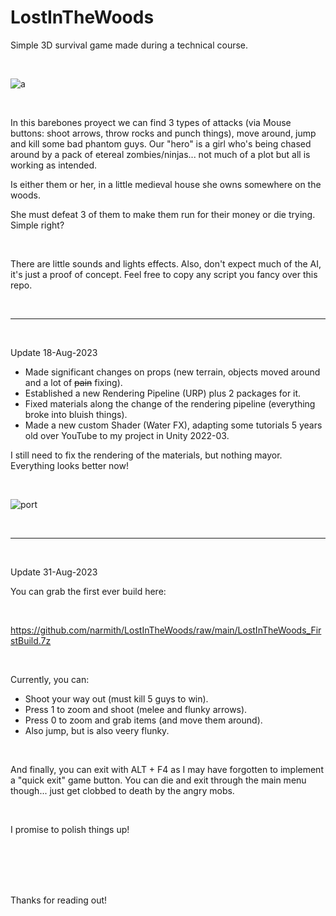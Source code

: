 # LostInTheWoods
Simple 3D survival game made during a technical course.

<br>

![a](https://github.com/narmith/Suvival3DGame/assets/9043144/b7dbc4ae-53ac-469d-adcc-8466a962250b)

<br>

In this barebones proyect we can find 3 types of attacks (via Mouse buttons: shoot arrows, throw rocks and punch things), move around, jump and kill some bad phantom guys.
Our "hero" is a girl who's being chased around by a pack of etereal zombies/ninjas... not much of a plot but all is working as intended.

Is either them or her, in a little medieval house she owns somewhere on the woods.

She must defeat 3 of them to make them run for their money or die trying.
Simple right?

<br>

There are little sounds and lights effects.
Also, don't expect much of the AI, it's just a proof of concept.
Feel free to copy any script you fancy over this repo.

<br>

***

<br>

Update 18-Aug-2023
+ Made significant changes on props (new terrain, objects moved around and a lot of <del>pain</del> fixing).
+ Established a new Rendering Pipeline (URP) plus 2 packages for it.
+ Fixed materials along the change of the rendering pipeline (everything broke into bluish things).
+ Made a new custom Shader (Water FX), adapting some tutorials 5 years old over YouTube to my project in Unity 2022-03.

I still need to fix the rendering of the materials, but nothing mayor.
Everything looks better now!

<br>

![port](https://github.com/narmith/Suvival3DGame/assets/9043144/0a042770-31d9-4a76-9c2a-086a672d8d10)

<br>

***

<br>

Update 31-Aug-2023

You can grab the first ever build here:

<br>

https://github.com/narmith/LostInTheWoods/raw/main/LostInTheWoods_FirstBuild.7z

<br>

Currently, you can:
- Shoot your way out (must kill 5 guys to win).
- Press 1 to zoom and shoot (melee and flunky arrows).
- Press 0 to zoom and grab items (and move them around).
- Also jump, but is also veery flunky.

<br>

And finally, you can exit with ALT + F4 as I may have forgotten to implement a "quick exit" game button.
You can die and exit through the main menu though... just get clobbed to death by the angry mobs.

<br>

I promise to polish things up!

<br>
<br>
<br>
<br>

Thanks for reading out!
